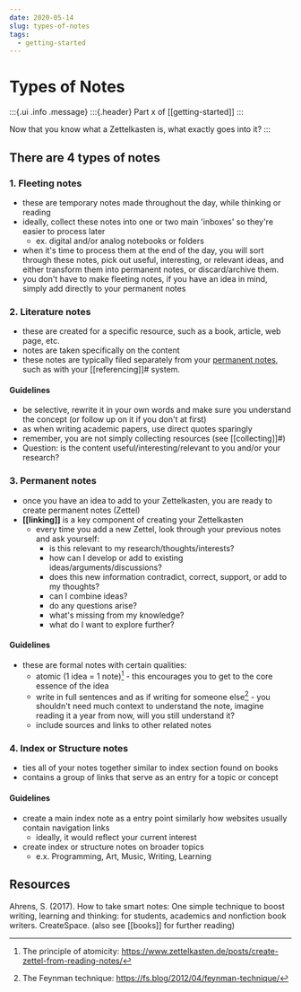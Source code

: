 ```yaml
---
date: 2020-05-14
slug: types-of-notes
tags:
  - getting-started
---
```


# Types of Notes

:::{.ui .info .message}
:::{.header}
Part x of [[getting-started]]
:::

Now that you know what a Zettelkasten is, what exactly goes into it?
:::

## There are 4 types of notes

### 1. Fleeting notes
- these are temporary notes made throughout the day, while thinking or reading
- ideally, collect these notes into one or two main 'inboxes' so they're easier to process later
  - ex. digital and/or analog notebooks or folders
- when it's time to process them at the end of the day, you will sort through these notes, pick out useful, interesting, or relevant ideas, and either transform them into permanent notes, or discard/archive them.
- you don't have to make fleeting notes, if you have an idea in mind, simply add directly to your permanent notes

### 2. Literature notes
- these are created for a specific resource, such as a book, article, web page, etc.
- notes are taken specifically on the content
- these notes are typically filed separately from your [permanent notes](#3-permanent-notes), such as with your [[referencing]]# system. 

#### Guidelines
- be selective, rewrite it in your own words and make sure you understand the concept (or follow up on it if you don't at first)
- as when writing academic papers, use direct quotes sparingly
- remember, you are not simply collecting resources (see [[collecting]]#)
- Question: is the content useful/interesting/relevant to you and/or your research?

### 3. Permanent notes
- once you have an idea to add to your Zettelkasten, you are ready to create permanent notes (Zettel)
- **[[linking]]** is a key component of creating your Zettelkasten
  - every time you add a new Zettel, look through your previous notes and ask yourself:
    - is this relevant to my research/thoughts/interests?
    - how can I develop or add to existing ideas/arguments/discussions?
    - does this new information contradict, correct, support, or add to my thoughts?
    - can I combine ideas?
    - do any questions arise?
    - what's missing from my knowledge?
    - what do I want to explore further?

#### Guidelines
- these are formal notes with certain qualities:
  - atomic (1 idea = 1 note)[^1] - this encourages you to get to the core essence of the idea
  - write in full sentences and as if writing for someone else[^2] - you shouldn't need much context to understand the note, imagine reading it a year from now, will you still understand it?
  - include sources and links to other related notes

  
### 4. Index or Structure notes
- ties all of your notes together similar to index section found on books
- contains a group of links that serve as an entry for a topic or concept

#### Guidelines
- create a main index note as a entry point similarly how websites usually contain navigation links
  - ideally, it would reflect your current interest
- create index or structure notes on broader topics
  - e.x. Programming, Art, Music, Writing, Learning

## Resources

Ahrens, S. (2017). How to take smart notes: One simple technique to boost writing, learning and thinking: for students, academics and nonfiction book writers. CreateSpace. (also see [[books]] for further reading)

[^1]: The principle of atomicity: <https://www.zettelkasten.de/posts/create-zettel-from-reading-notes/>

[^2]: The Feynman technique: <https://fs.blog/2012/04/feynman-technique/>
